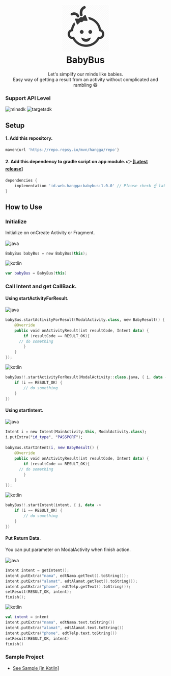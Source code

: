 <h1 align="center"> 
    <img width="150" src="https://github.com/hangga/BabyBus/blob/main/babybus/baby-icon.png?raw=true"/><br/>
    BabyBus
</h1>
<p align="center">Let's simplify our minds like babies.<br/>Easy way of getting a result from an activity without complicated and rambling 😄<br/></p>

### Support API Level
![minsdk](https://img.shields.io/badge/Min%20SDK-API%2024-%233DDC84?logo=android) ![targetsdk](https://img.shields.io/badge/Max%20Support-API%2031-%233DDC84?logo=android)

## Setup
#### 1. Add this repository.
```groovy
maven{url 'https://repo.repsy.io/mvn/hangga/repo'}
```

#### 2. Add this dependency to gradle script on app module. 👉 <a href="https://github.com/hangga/BabyBus/releases">[Latest release]</a>
```groovy
dependencies {
    implementation 'id.web.hangga:babybus:1.0.0' // Please check ☝️ latest version
}
```

## How to Use
### Initialize
Initialize on onCreate Activity or Fragment.<br/><br/>
![java](https://img.shields.io/badge/-Java-%23B07119)  
```kotlin
BabyBus babyBus = new BabyBus(this);
```
![kotlin](https://img.shields.io/badge/-Kotlin-%23BA00BB)
```kotlin
var babyBus = BabyBus(this)
```
### Call Intent and get CallBack.
#### Using startActivityForResult.
![java](https://img.shields.io/badge/-Java-%23B07119)
```kotlin
babyBus.startActivityForResult(ModalActivity.class, new BabyResult() {
    @Override
    public void onActivityResult(int resultCode, Intent data) {
        if (resultCode == RESULT_OK){
	  // do something
        }
    }
});
```
![kotlin](https://img.shields.io/badge/-Kotlin-%23BA00BB)
```kotlin
babyBus!!.startActivityForResult(ModalActivity::class.java, { i, data ->
    if (i == RESULT_OK) {
        // do something
    }
})
```
#### Using startIntent.
![java](https://img.shields.io/badge/-Java-%23B07119)  
```kotlin
Intent i = new Intent(MainActivity.this, ModalActivity.class);
i.putExtra("id_type", "PASSPORT");

babyBus.startIntent(i, new BabyResult() {
    @Override
    public void onActivityResult(int resultCode, Intent data) {
        if (resultCode == RESULT_OK){
	  // do something	
        }
    }
});
```
![kotlin](https://img.shields.io/badge/-Kotlin-%23BA00BB)
```kotlin
babyBus!!.startIntent(intent, { i, data ->
    if (i == RESULT_OK) {
        // do something
    }
})
```

#### Put Return Data.   
You can put parameter on ModalActivity when finish action.<br/><br/>
![java](https://img.shields.io/badge/-Java-%23B07119)
```kotlin
Intent intent = getIntent();
intent.putExtra("nama", edtNama.getText().toString());
intent.putExtra("alamat", edtAlamat.getText().toString());
intent.putExtra("phone", edtTelp.getText().toString());
setResult(RESULT_OK, intent);
finish();
```
![kotlin](https://img.shields.io/badge/-Kotlin-%23BA00BB)
```kotlin
val intent = intent
intent.putExtra("nama", edtNama.text.toString())
intent.putExtra("alamat", edtAlamat.text.toString())
intent.putExtra("phone", edtTelp.text.toString())
setResult(RESULT_OK, intent)
finish()
```
### Sample Project
- <a href="https://github.com/hangga/BabySample">See Sample [in Kotlin]</a>
